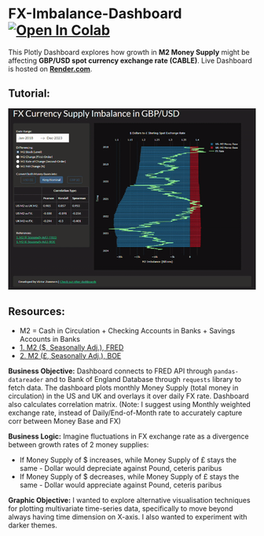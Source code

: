 # FX-Imbalance-Dashboard [![Open In Colab](https://colab.research.google.com/assets/colab-badge.svg)](https://colab.research.google.com/drive/1m3Gsfx8VUI4z3Z7ry1aZTAwq6HGo5XR8?usp=sharing)
This Plotly Dashboard explores how growth in **M2 Money Supply** might be affecting **GBP/USD spot currency exchange rate (CABLE)**. Live Dashboard is hosted on [**Render.com**](https://fx-currency-imbalance.onrender.com/).
## Tutorial:
![](https://github.com/viczommers/FX-Imbalance-Dashboard/blob/main/FX_Tutorial.gif)
## Resources:
- M2 = Cash in Circulation + Checking Accounts in Banks + Savings Accounts in Banks 
- [1. M2 ($, Seasonally Adj.), FRED](https://fred.stlouisfed.org/series/M2SL)
- [2. M2 (£, Seasonally Adj.), BOE](https://www.bankofengland.co.uk/boeapps/database/FromShowColumns.asp?Travel=&searchText=LPMVWYW)  

**Business Objective:**
Dashboard connects to FRED API through ```pandas-datareader``` and to Bank of England Database through ```requests``` library to fetch data. The dashboard plots monthly Money Supply (total money in circulation) in the US and UK and overlays it over daily FX rate. Dashboard also calculates correlation matrix. (Note: I suggest using Monthly weighted exchange rate, instead of Daily/End-of-Month rate to accurately capture corr between Money Base and FX)  

**Business Logic:**
Imagine fluctuations in FX exchange rate as a divergence between growth rates of 2 money supplies:
- If Money Supply of $ increases, while Money Supply of £ stays the same - Dollar would depreciate against Pound, ceteris paribus
- If Money Supply of $ decreases, while Money Supply of £ stays the same - Dollar would appreciate against Pound, ceteris paribus  

**Graphic Objective:**
I wanted to explore alternative visualisation techniques for plotting multivariate time-series data, specifically to move beyond always having time dimension on X-axis. I also wanted to experiment with darker themes.
